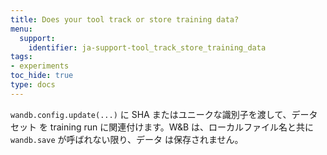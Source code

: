 ```yaml
---
title: Does your tool track or store training data?
menu:
  support:
    identifier: ja-support-tool_track_store_training_data
tags:
- experiments
toc_hide: true
type: docs
---
```


`wandb.config.update(...)` に SHA またはユニークな識別子を渡して、データセット を training run に関連付けます。W&B は、ローカルファイル名と共に `wandb.save` が呼ばれない限り、データ は保存されません。